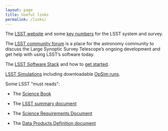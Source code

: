 ```yaml
---
layout: page
title: Useful links
permalink: /links/
---
```



The [LSST website](http://lsst.org) and some [key numbers](http://lsst.org/scientists/keynumbers) for the LSST system and survey.

The [LSST community forum](https://community.lsst.org) is a place for the astronomy community to discuss the Large Synoptic Survey Telescope’s ongoing development and get help with using LSST’s software today.

The [LSST Software Stack](http://dm.lsst.org/) and how to [get started](https://confluence.lsstcorp.org/display/LSWUG/Getting+Started+with+the+LSST+Software+Stack).

[LSST Simulations](https://confluence.lsstcorp.org/display/SIM/LSST+Simulation+Framework) including downloadable [OpSim runs](https://confluence.lsstcorp.org/display/SIM/OpSim+Datasets+for+Cadence+Workshop+LSST2015).

Some LSST "must reads":

- The [Science Book](http://lsst.org/content/lsst-science-book)

- The [LSST summary document](http://arxiv.org/pdf/0805.2366.pdf)

- The [Science Requirements Document](http://lsst.org/scientists/publications/science-requirements-document)

- The [Data Products Definition document](http://lsst.org/content/data-products-definition-document)
